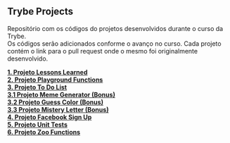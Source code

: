 ## Trybe Projects

Repositório com os códigos do projetos desenvolvidos durante o curso da Trybe.  
Os códigos serão adicionados conforme o avanço no curso. Cada projeto contém o link para o pull request onde o mesmo foi originalmente desenvolvido.

[**1. Projeto Lessons Learned**](https://github.com/tryber/sd-010-a-project-lessons-learned/pull/4)  
[**2. Projeto Playground Functions**](https://github.com/tryber/sd-010-a-project-playground-functions/pull/94)  
[**3. Projeto To Do List**](https://github.com/tryber/sd-010-a-project-todo-list/pull/22)  
[**3.1 Projeto Meme Generator (Bonus)**](https://github.com/tryber/sd-010-a-project-meme-generator/pull/5)  
[**3.2 Projeto Guess Color (Bonus)**](https://github.com/tryber/sd-010-a-project-color-guess/pull/13)  
[**3.3 Projeto Mistery Letter (Bonus)**](https://github.com/tryber/sd-010-a-project-mistery-letter/pull/9)  
[**4. Projeto Facebook Sign Up**](https://github.com/tryber/sd-010-a-project-facebook-signup/pull/25)  
[**5. Projeto Unit Tests**](https://github.com/tryber/sd-010-a-project-js-unit-tests/pull/32)  
[**6. Projeto Zoo Functions**](https://github.com/tryber/sd-010-a-project-zoo-functions/pull/17)  
